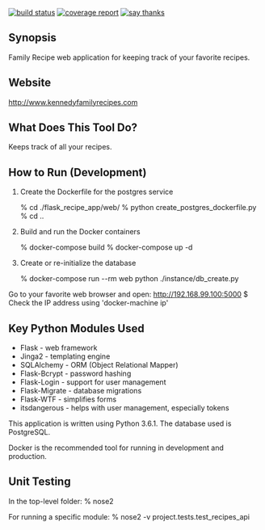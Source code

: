[![build status](https://gitlab.com/patkennedy79/flask_recipe_app/badges/master/build.svg)](https://gitlab.com/patkennedy79/flask_recipe_app/commits/master)
[![coverage report](https://gitlab.com/patkennedy79/flask_recipe_app/badges/master/coverage.svg)](https://gitlab.com/patkennedy79/flask_recipe_app/commits/master)
[![say thanks](https://img.shields.io/badge/Say%20Thanks-!-1EAEDB.svg)](https://saythanks.io/to/patkennedy79)
## Synopsis

Family Recipe web application for keeping track of your favorite recipes.

## Website
http://www.kennedyfamilyrecipes.com

## What Does This Tool Do?
Keeps track of all your recipes.

## How to Run (Development)

1. Create the Dockerfile for the postgres service

    % cd ./flask_recipe_app/web/
    % python create_postgres_dockerfile.py
    % cd ..

2. Build and run the Docker containers

    % docker-compose build
    % docker-compose up -d

3. Create or re-initialize the database

    % docker-compose run --rm web python ./instance/db_create.py

Go to your favorite web browser and open:
    http://192.168.99.100:5000  $ Check the IP address using 'docker-machine ip'

## Key Python Modules Used

- Flask - web framework
- Jinga2 - templating engine
- SQLAlchemy - ORM (Object Relational Mapper)
- Flask-Bcrypt - password hashing
- Flask-Login - support for user management
- Flask-Migrate - database migrations
- Flask-WTF - simplifies forms
- itsdangerous - helps with user management, especially tokens

This application is written using Python 3.6.1.  The database used is PostgreSQL.

Docker is the recommended tool for running in development and production.

## Unit Testing

In the top-level folder:
    % nose2

For running a specific module:
    % nose2 -v project.tests.test_recipes_api